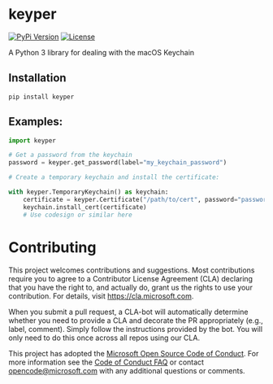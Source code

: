 # keyper 

[![PyPi Version](https://img.shields.io/pypi/v/keyper.svg)](https://pypi.org/project/keyper/)
[![License](https://img.shields.io/pypi/l/keyper.svg)](https://github.com/Microsoft/keyper/blob/master/LICENSE)

A Python 3 library for dealing with the macOS Keychain

## Installation

    pip install keyper

## Examples:
```python
import keyper

# Get a password from the keychain
password = keyper.get_password(label="my_keychain_password")

# Create a temporary keychain and install the certificate:

with keyper.TemporaryKeychain() as keychain:
    certificate = keyper.Certificate("/path/to/cert", password="password")
    keychain.install_cert(certificate)
    # Use codesign or similar here
```
    


# Contributing

This project welcomes contributions and suggestions.  Most contributions require you to agree to a
Contributor License Agreement (CLA) declaring that you have the right to, and actually do, grant us
the rights to use your contribution. For details, visit https://cla.microsoft.com.

When you submit a pull request, a CLA-bot will automatically determine whether you need to provide
a CLA and decorate the PR appropriately (e.g., label, comment). Simply follow the instructions
provided by the bot. You will only need to do this once across all repos using our CLA.

This project has adopted the [Microsoft Open Source Code of Conduct](https://opensource.microsoft.com/codeofconduct/).
For more information see the [Code of Conduct FAQ](https://opensource.microsoft.com/codeofconduct/faq/) or
contact [opencode@microsoft.com](mailto:opencode@microsoft.com) with any additional questions or comments.
